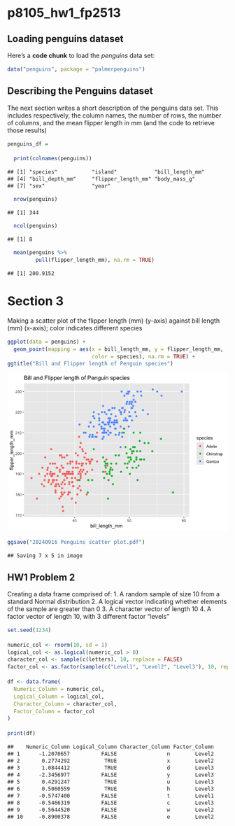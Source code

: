 p8105_hw1_fp2513
================

## Loading penguins dataset

Here’s a **code chunk** to load the *penguins* data set:

``` r
data("penguins", package = "palmerpenguins")
```

## Describing the Penguins dataset

The next section writes a short description of the penguins data set.
This includes respectively, the column names, the number of rows, the
number of columns, and the mean flipper length in mm (and the code to
retrieve those results)

``` r
penguins_df = 

  print(colnames(penguins))
```

    ## [1] "species"           "island"            "bill_length_mm"   
    ## [4] "bill_depth_mm"     "flipper_length_mm" "body_mass_g"      
    ## [7] "sex"               "year"

``` r
  nrow(penguins) 
```

    ## [1] 344

``` r
  ncol(penguins) 
```

    ## [1] 8

``` r
  mean(penguins %>% 
         pull(flipper_length_mm), na.rm = TRUE)
```

    ## [1] 200.9152

# Section 3

Making a scatter plot of the flipper length (mm) (y-axis) against bill
length (mm) (x-axis); color indicates different species

``` r
ggplot(data = penguins) + 
  geom_point(mapping = aes(x = bill_length_mm, y = flipper_length_mm, 
                           color = species), na.rm = TRUE) +
ggtitle("Bill and Flipper length of Penguin species")
```

![](p8105_hw1_fp2513_files/figure-gfm/yx_scatter-1.png)<!-- -->

``` r
ggsave("20240916 Penguins scatter plot.pdf")
```

    ## Saving 7 x 5 in image

## HW1 Problem 2

Creating a data frame comprised of: 1. A random sample of size 10 from a
standard Normal distribution 2. A logical vector indicating whether
elements of the sample are greater than 0 3. A character vector of
length 10 4. A factor vector of length 10, with 3 different factor
“levels”

``` r
set.seed(1234)

numeric_col <- rnorm(10, sd = 1)
logical_col <- as.logical(numeric_col > 0)
character_col <- sample(c(letters), 10, replace = FALSE)
factor_col <- as.factor(sample(c("Level1", "Level2", "Level3"), 10, replace = TRUE))

df <- data.frame(
  Numeric_Column = numeric_col,
  Logical_Column = logical_col,
  Character_Column = character_col,
  Factor_Column = factor_col
)

print(df)
```

    ##    Numeric_Column Logical_Column Character_Column Factor_Column
    ## 1      -1.2070657          FALSE                n        Level2
    ## 2       0.2774292           TRUE                x        Level2
    ## 3       1.0844412           TRUE                d        Level3
    ## 4      -2.3456977          FALSE                y        Level3
    ## 5       0.4291247           TRUE                u        Level3
    ## 6       0.5060559           TRUE                h        Level3
    ## 7      -0.5747400          FALSE                t        Level1
    ## 8      -0.5466319          FALSE                c        Level3
    ## 9      -0.5644520          FALSE                w        Level2
    ## 10     -0.8900378          FALSE                e        Level2
